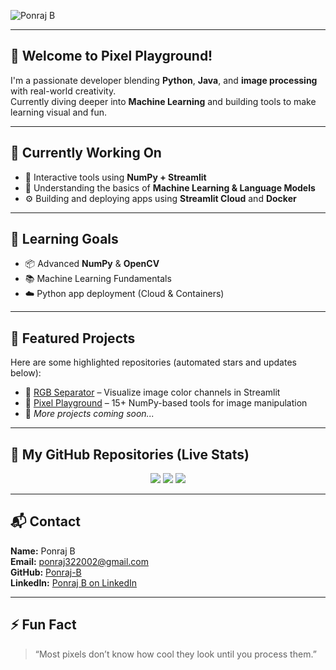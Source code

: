 ![Ponraj B](https://readme-typing-svg.demolab.com/?lines=👋+Hi,+I'm+Ponraj+B;💻+Python+%26+Java+Developer;🎨+Image+Processing+Enthusiast;🚀+Streamlit+Lover;🧠+Learning+Machine+Learning+Fundamentals;⚙️+Building+Foundation+of+LM+Basics&center=true&width=800&)

---

## 🎯 Welcome to Pixel Playground!

I'm a passionate developer blending **Python**, **Java**, and **image processing** with real-world creativity.  
Currently diving deeper into **Machine Learning** and building tools to make learning visual and fun.

---

## 🔭 Currently Working On

- 🧪 Interactive tools using **NumPy + Streamlit**
- 🤖 Understanding the basics of **Machine Learning & Language Models**
- ⚙️ Building and deploying apps using **Streamlit Cloud** and **Docker**

---

## 🌱 Learning Goals

- 📦 Advanced **NumPy** & **OpenCV**
- 📚 Machine Learning Fundamentals
- ☁️ Python app deployment (Cloud & Containers)

---

## 🚀 Featured Projects

Here are some highlighted repositories (automated stars and updates below):

- 🎨 [RGB Separator]([https://github.com/Ponraj-B/rgb-separator](https://github.com/Ponraj-B/RGB-Channel-Viewer)) – Visualize image color channels in Streamlit  
- 🧰 [Pixel Playground](https://github.com/Ponraj-B/pixel-playground) – 15+ NumPy-based tools for image manipulation  
- 🔧 *More projects coming soon...*

---

## 📂 My GitHub Repositories (Live Stats)

<p align="center">
  <img src="https://github-readme-stats.vercel.app/api/top-langs/?username=Ponraj-B&layout=compact&theme=radical" />
  <img src="https://github-readme-stats.vercel.app/api?username=Ponraj-B&show_icons=true&theme=radical" />
  <img src="https://github-readme-streak-stats.herokuapp.com/?user=Ponraj-B&theme=radical" />
</p>

---

## 📬 Contact

**Name:** Ponraj B  
**Email:** [ponraj322002@gmail.com](mailto:ponraj322002@gmail.com)  
**GitHub:** [Ponraj-B](https://github.com/Ponraj-B)  
**LinkedIn:** [Ponraj B on LinkedIn](https://in.linkedin.com/in/ponraj-b-96a917264)

---

## ⚡ Fun Fact

> “Most pixels don’t know how cool they look until you process them.”
